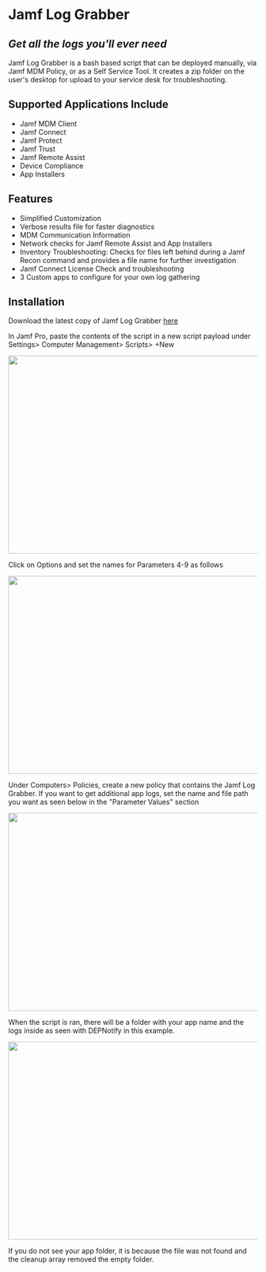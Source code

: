 # Jamf Log Grabber
## _Get all the logs you'll ever need_

Jamf Log Grabber is a bash based script that can be deployed manually, via Jamf MDM Policy, or as a Self Service Tool. It creates a zip folder on the user's desktop for upload to your service desk for troubleshooting.

## Supported Applications Include
- Jamf MDM Client
- Jamf Connect
- Jamf Protect
- Jamf Trust
- Jamf Remote Assist
- Device Compliance
- App Installers


## Features

- Simplified Customization
- Verbose results file for faster diagnostics
- MDM Communication Information
- Network checks for Jamf Remote Assist and App Installers
- Inventory Troubleshooting: Checks for files left behind during a Jamf Recon command and provides a file name for further investigation
- Jamf Connect License Check and troubleshooting
- 3 Custom apps to configure for your own log gathering

## Installation

Download the latest copy of Jamf Log Grabber [here](https://github.com/zpropheter/Jamf-Log-Grabber/tree/main)

In Jamf Pro, paste the contents of the script in a new script payload under Settings> Computer Management> Scripts> +New

<img src="https://i.imgur.com/VTm1Sfl.png" width="800" height="400" />

Click on Options and set the names for Parameters 4-9 as follows

<img src="https://i.imgur.com/FBU6bHv.png" width="800" height="400" />

Under Computers> Policies, create a new policy that contains the Jamf Log Grabber. If you want to get additional app logs, set the name and file path you want as seen below in the "Parameter Values" section

<img src="https://i.imgur.com/2fXTmog.png" width="800" height="400" />

When the script is ran, there will be a folder with your app name and the logs inside as seen with DEPNotify in this example.

<img src="https://i.imgur.com/LApTCKx.png" width="800" height="400" />

If you do not see your app folder, it is because the file was not found and the cleanup array removed the empty folder.

